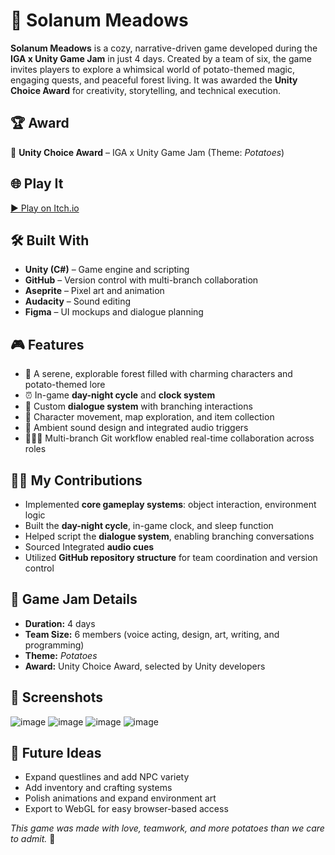 # 🥔 Solanum Meadows

**Solanum Meadows** is a cozy, narrative-driven game developed during the **IGA x Unity Game Jam** in just 4 days. Created by a team of six, the game invites players to explore a whimsical world of potato-themed magic, engaging quests, and peaceful forest living. It was awarded the **Unity Choice Award** for creativity, storytelling, and technical execution.

## 🏆 Award
🎉 **Unity Choice Award** – IGA x Unity Game Jam (Theme: *Potatoes*)

## 🌐 Play It
[▶️ Play on Itch.io](https://feycreststudio.itch.io/solanum-meadows)

## 🛠️ Built With
- **Unity (C#)** – Game engine and scripting
- **GitHub** – Version control with multi-branch collaboration
- **Aseprite** – Pixel art and animation
- **Audacity** – Sound editing
- **Figma** – UI mockups and dialogue planning

## 🎮 Features
- 🍂 A serene, explorable forest filled with charming characters and potato-themed lore
- ⏰ In-game **day-night cycle** and **clock system**
- 💬 Custom **dialogue system** with branching interactions
- 🧭 Character movement, map exploration, and item collection
- 🎵 Ambient sound design and integrated audio triggers
- 🧑‍🤝‍🧑 Multi-branch Git workflow enabled real-time collaboration across roles

## 🧑‍💻 My Contributions
- Implemented **core gameplay systems**: object interaction, environment logic
- Built the **day-night cycle**, in-game clock, and sleep function
- Helped script the **dialogue system**, enabling branching conversations
- Sourced Integrated **audio cues**
- Utilized **GitHub repository structure** for team coordination and version control

## 🚀 Game Jam Details
- **Duration:** 4 days  
- **Team Size:** 6 members (voice acting, design, art, writing, and programming)  
- **Theme:** *Potatoes*  
- **Award:** Unity Choice Award, selected by Unity developers

## 📸 Screenshots
![image](https://github.com/user-attachments/assets/c005e6eb-9306-4f88-8dce-a3b11aa8e4c5)
![image](https://github.com/user-attachments/assets/4a1b40a4-567c-4b91-a8ae-2daaaa630d02)
![image](https://github.com/user-attachments/assets/d1381865-4dfc-4bbf-992f-5076868f6a07)
![image](https://github.com/user-attachments/assets/d1381865-4dfc-4bbf-992f-5076868f6a07)

## 🔮 Future Ideas
- Expand questlines and add NPC variety
- Add inventory and crafting systems
- Polish animations and expand environment art
- Export to WebGL for easy browser-based access


_This game was made with love, teamwork, and more potatoes than we care to admit._ 🥔
